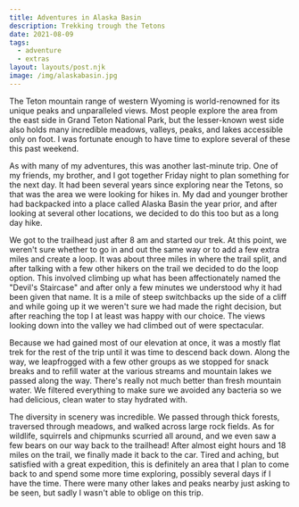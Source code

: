 ```yaml
---
title: Adventures in Alaska Basin
description: Trekking trough the Tetons
date: 2021-08-09
tags:
  - adventure
  - extras
layout: layouts/post.njk
image: /img/alaskabasin.jpg
---
```


The Teton mountain range of western Wyoming is world-renowned for its unique peaks and unparalleled views. Most people explore the area from the east side in Grand Teton National Park, but the lesser-known west side also holds many incredible meadows, valleys, peaks, and lakes accessible only on foot. I was fortunate enough to have time to explore several of these this past weekend.

As with many of my adventures, this was another last-minute trip. One of my friends, my brother, and I got together Friday night to plan something for the next day. It had been several years since exploring near the Tetons, so that was the area we were looking for hikes in. My dad and younger brother had backpacked into a place called Alaska Basin the year prior, and after looking at several other locations, we decided to do this too but as a long day hike.

We got to the trailhead just after 8 am and started our trek. At this point, we weren't sure whether to go in and out the same way or to add a few extra miles and create a loop. It was about three miles in where the trail split, and after talking with a few other hikers on the trail we decided to do the loop option. This involved climbing up what has been affectionately named the "Devil's Staircase" and after only a few minutes we understood why it had been given that name. It is a mile of steep switchbacks up the side of a cliff and while going up it we weren't sure we had made the right decision, but after reaching the top I at least was happy with our choice. The views looking down into the valley we had climbed out of were spectacular.

Because we had gained most of our elevation at once, it was a mostly flat trek for the rest of the trip until it was time to descend back down. Along the way, we leapfrogged with a few other groups as we stopped for snack breaks and to refill water at the various streams and mountain lakes we passed along the way. There's really not much better than fresh mountain water. We filtered everything to make sure we avoided any bacteria so we had delicious, clean water to stay hydrated with.

The diversity in scenery was incredible. We passed through thick forests, traversed through meadows, and walked across large rock fields. As for wildlife, squirrels and chipmunks scurried all around, and we even saw a few bears on our way back to the trailhead! After almost eight hours and 18 miles on the trail, we finally made it back to the car. Tired and aching, but satisfied with a great expedition, this is definitely an area that I plan to come back to and spend some more time exploring, possibly several days if I have the time. There were many other lakes and peaks nearby just asking to be seen, but sadly I wasn't able to oblige on this trip.
